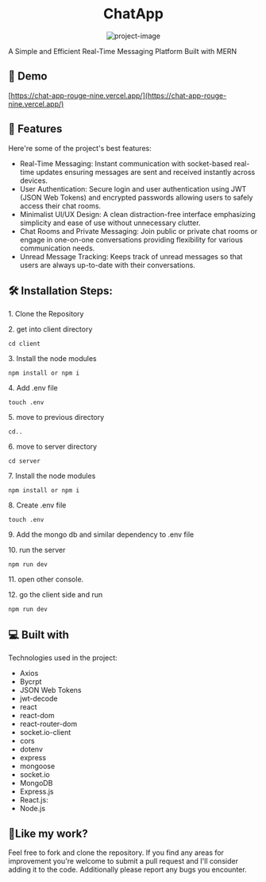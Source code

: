 <h1 align="center" id="title">ChatApp</h1>

<p align="center"><img src="https://socialify.git.ci/jaswindersingh97/ChatApp/image?font=Source%20Code%20Pro&amp;language=1&amp;name=1&amp;owner=1&amp;pattern=Charlie%20Brown&amp;stargazers=1&amp;theme=Dark" alt="project-image"></p>

<p id="description">A Simple and Efficient Real-Time Messaging Platform Built with MERN</p>

<h2>🚀 Demo</h2>

[https://chat-app-rouge-nine.vercel.app/](https://chat-app-rouge-nine.vercel.app/)

  
  
<h2>🧐 Features</h2>

Here're some of the project's best features:

*   Real-Time Messaging: Instant communication with socket-based real-time updates ensuring messages are sent and received instantly across devices.
*   User Authentication: Secure login and user authentication using JWT (JSON Web Tokens) and encrypted passwords allowing users to safely access their chat rooms.
*   Minimalist UI/UX Design: A clean distraction-free interface emphasizing simplicity and ease of use without unnecessary clutter.
*   Chat Rooms and Private Messaging: Join public or private chat rooms or engage in one-on-one conversations providing flexibility for various communication needs.
*   Unread Message Tracking: Keeps track of unread messages so that users are always up-to-date with their conversations.

<h2>🛠️ Installation Steps:</h2>

<p>1. Clone the Repository</p>

<p>2. get into client directory</p>

```
cd client 
```

<p>3. Install the node modules</p>

```
npm install or npm i
```

<p>4. Add .env file</p>

```
touch .env
```

<p>5. move to previous directory</p>

```
cd..
```

<p>6. move to server directory</p>

```
cd server
```

<p>7. Install the node modules</p>

```
npm install or npm i
```

<p>8. Create .env file</p>

```
touch .env
```

<p>9. Add the mongo db and similar dependency to .env file</p>

<p>10. run the server</p>

```
npm run dev
```

<p>11. open other console.</p>

<p>12. go the client side and run</p>

```
npm run dev
```

  
  
<h2>💻 Built with</h2>

Technologies used in the project:

*   Axios
*   Bycrpt
*   JSON Web Tokens
*   jwt-decode
*   react
*   react-dom
*   react-router-dom
*   socket.io-client
*   cors
*   dotenv
*   express
*   mongoose
*   socket.io
*   MongoDB
*   Express.js
*   React.js:
*   Node.js

<h2>💖Like my work?</h2>

Feel free to fork and clone the repository. If you find any areas for improvement you're welcome to submit a pull request and I'll consider adding it to the code. Additionally please report any bugs you encounter.
